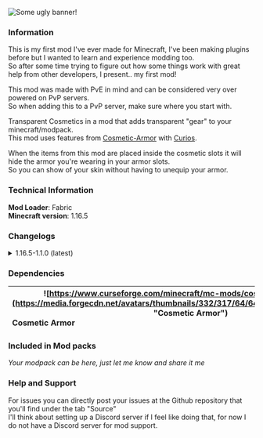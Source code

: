 ![](https://i.imgur.com/0vRw7Aa_d.webp?maxwidth=1928 "Some ugly banner!")

### **Information**
This is my first mod I've ever made for Minecraft, I've been making plugins before but I wanted to learn and experience modding too.  
So after some time trying to figure out how some things work with great help from other developers, I present.. my first mod!

This mod was made with PvE in mind and can be considered very over powered on PvP servers.  
So when adding this to a PvP server, make sure where you start with.

Transparent Cosmetics in a mod that adds transparent "gear" to your minecraft/modpack.  
This mod uses features from [Cosmetic-Armor](https://www.curseforge.com/minecraft/mc-mods/cosmetic-armor-fabric "Cosmetic Armor") with [Curios](https://www.curseforge.com/minecraft/mc-mods/curios-fabric "Curios").

When the items from this mod are placed inside the cosmetic slots it will hide the armor you're wearing in your armor slots.  
So you can show of your skin without having to unequip your armor.

### **Technical Information**
**Mod Loader**: Fabric  
**Minecraft version**: 1.16.5

### Changelogs
<details>
  <summary>1.16.5-1.1.0 (latest)</summary>

#### Added
- Added `Transparent Ingot` and a recipe for the Blast Furnace

#### Changed
- Recipes using `Transparent Ingots` now, instead of `Glass Panes`.
- Transparency added to the textures.
</details>

### Dependencies
| <center>![https://www.curseforge.com/minecraft/mc-mods/cosmetic-armor-fabric](https://media.forgecdn.net/avatars/thumbnails/332/317/64/64/637463248304263412.png "Cosmetic Armor")</center>Cosmetic Armor | <center>![https://www.curseforge.com/minecraft/mc-mods/curios-fabric](https://media.forgecdn.net/avatars/thumbnails/285/311/64/64/637300660216052730.png "Curios API")</center>Curios API |
| :- | -:|

### Included in Mod packs
*Your modpack can be here, just let me know and share it me*

### **Help and Support**
For issues you can directly post your issues at the Github repository that you'll find under the tab "Source"  
I'll think about setting up a Discord server if I feel like doing that, for now I do not have a Discord server for mod support.